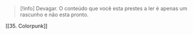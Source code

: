 >[!info] Devagar.
>O conteúdo que você esta prestes a ler é apenas um rascunho e não esta pronto.

[[35. Colorpunk]]